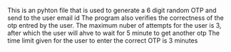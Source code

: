 This is an pyhton file that is used to generate a 6 digit random OTP and send to the user email id
The program also verifies the correctness of the otp entred by the user. 
The maximum nuber of attempts for the user is 3, after which the user will ahve to wait for 5 minute to get another otp
The time limit given for the user to enter the correct OTP is 3 minutes
